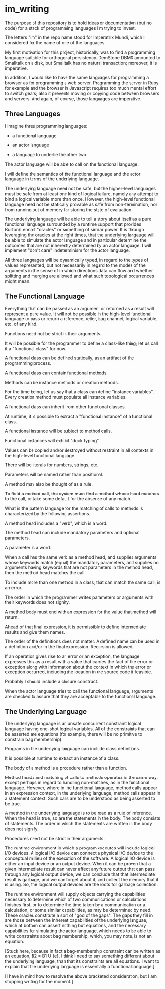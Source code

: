 im_writing
==========

The purpose of this repository is to hold ideas or documentation (but no code)
for a stack of programming languages I'm trying to invent.

The letters "im" in the repo name stood for Imperatrix Mundi, which I considered
for the name of one of the languages.

My first motivation for this project, historically, was to find a programming
language suitable for orthogonal persistency.  GemStone DBMS amounted to
Smalltalk on a disk, but Smalltalk has no natural transaction; moreover, it
is imperative.

In addition, I would like to have the same languages for programming a browser
as for programming a web server.  Programming the server in Ruby for example
and the browser in Javascript requires too much mental effort to switch
gears; also it prevents moving or copying code between browsers and servers.
And again, of course, those languages are imperative.

Three Languages
---------------

I imagine three programming languages:

- a functional language

- an actor language

- a language to underlie the other two.

The actor language will be able to call on the functional language.

I will define the semantics of the functional language and the actor language
in terms of the underlying language.

The underlying language need not be safe, but the higher-level languages must
be safe from at least one kind of logical failure, namely any attempt to bind
a logical variable more than once.  However, the high-level functional language
need not be statically provable as safe from non-termination, nor from running
out of memory for storing the state of evaluation.

The underlying language will be able to tell a story about itself as a pure
functional language surrounded by a runtime support that provides
Burton/Lennart "oracles" or something of similar power.  It is through
leveraging the oracles at the right times, that the underlying langauge will
be able to simulate the actor language and in particular determine the outcomes
that are not inherently determined by an actor language.  I will implement
"don't care" indeterminism for the actor language.

All three languages will be dynamically typed, in regard to the types of values
represented, but not necessarily in regard to the modes of the arguments in the
sense of in which directions data can flow and whether splitting and merging
are allowed and what such topological occurrences might mean.

The Functional Language
-----------------------

Everything that can be passed as an argument or returned as a result will
represent a pure value.  It will not be possible in the high-level functional
language to pass or return a reference, teller, bag channel, logical variable,
etc. of any kind.

Functions need not be strict in their arguments.

It will be possible for the programmer to define a class-like thing; let us
call it a "functional class" for now.

A functional class can be defined statically, as an artifact of the programming
process.

A functional class can contain functional methods.

Methods can be instance methods or creation methods.

For the time being, let us say that a class can define "instance variables".
Every creation method must populate all instance variables.

A functional class can inherit from other functional classes.

At runtime, it is possible to extract a "functional instance" of a functional
class.

A functional instance will be subject to method calls.

Functional instances will exhibit "duck typing".

Values can be copied and/or destroyed without restraint in all contexts in the
high-level functional language.

There will be literals for numbers, strings, etc.

Parameters will be named rather than positional.

A method may also be thought of as a rule.

To field a method call, the system must find a method whose head matches to
the call, or take some default for the absense of any match.

What is the pattern language for the matching of calls to methods is
characterized by the following assertions.

A method head includes a "verb", which is a word.

The method head can include mandatory parameters and optional parameters.

A parameter is a word.

When a call has the same verb as a method head, and supplies arguments whose
keywords match (equal) the mandatory parameters, and supplies no arguments
having keywords that are not parameters in the method head, then the
method head matches the call.

To include more than one method in a class, that can match the same call, is
an error.

The order in which the programmer writes parameters or arguments with their
keywords does not signify.

A method body must end with an expression for the value that method will return.

Ahead of that final expression, it is permissible to define intermediate results
and give them names.

The order of the definitions does not matter.  A defined name can be used in a
definition and/or in the final expression.  Recursion is allowed.

If an operation gives rise to an error or an exception, the langauge expresses
this as a result with a value that carries the fact of the error or exception
along with information about the context in which the error or exception
occurred, including the location in the source code if feasible.

Probably I should include a closure construct.

When the actor language tries to call the functional language, arguments are
checked to assure that they are acceptable to the functional language.

The Underlying Language
-----------------------

The underlying language is an unsafe concurrent constraint logical language
having one-shot logical variables.  All of the constraints that can be
asserted are equations (for example, there will be no primitive to constrain bag
membership).

Programs in the underlying language can include class definitions.

It is possible at runtime to extract an instance of a class.

The body of a method is a procedure rather than a function.

Method heads and matching of calls to methods operates in the same way, except
perhaps in regard to handling non-matches, as in the functional language.
However, where in the functional language, method calls appear in an expression
context, in the underlying language, method calls appear in a statement
context.  Such calls are to be understood as being asserted to be true.

A method in the underlying language is to be read as a rule of inference.
When the head is true, so are the statements in the body.  The body consists
of statements.  The order in which the statements are written in the body does
not signify.

Procedures need not be strict in their arguments.

The runtime environment in which a program executes will include logical I/O
devices.  A logical I/O device can connect a physical I/O device to the
conceptual millieu of the execution of the software.  A logical I/O device is
either an input device or an output device.  When it can be proven that a given
intermediate result can never affect any future output that can pass through
any logical output device, we can conclude that that intermediate result is
garbage, and we can forget about it, and collect the memory that it is using.
So, the logical output devices are the roots for garbage collection.

The runtime environment will supply objects carrying the capabilities necessary
to determine which of two communications or calculations finishes first, or
to determine the time taken by a communication or a calculation, or some
similar capabilities, as may be determined by need.  These oracles constitute a
sort of "god of the gaps".  The gaps they fill in are those between the inherent
capabilities of the underlying languae, which at bottom can assert nothing but
equations, and the necessary capabilities for simulating the actor language,
which needs to be able to write constraints about bag membership, which, you
may note, is not an equation.

[Stuck here, because in fact a bag-membership constraint can be written as
an equation, B2 = B1 U {e}.  I think I need to say something different about
the underlying language, than that its constraints are all equations.  I want
to explain that the underlying language is essentially a functional language.]

[I have in mind how to resolve the above bracketed consideration, but I am
stopping writing for the moment.]
